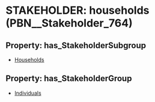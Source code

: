 # STAKEHOLDER: __households__ (PBN__Stakeholder_764)

## Property: has_StakeholderSubgroup

* [Households](PBN__StakeholderSubgroup_143)

## Property: has_StakeholderGroup

* [Individuals](PBN__StakeholderGroup_9)

